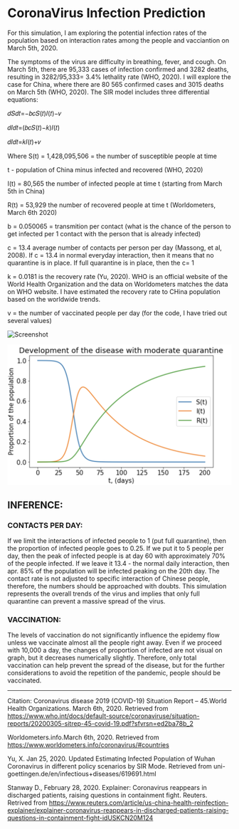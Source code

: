 # CoronaVirus Infection Prediction

For this simulation, I am exploring the potential infection rates of the population based on interaction rates among the people and vacciantion on March 5th, 2020.

The symptoms of the virus are difficulty in breathing, fever, and cough. On March 5th, there are 95,333 cases of infection confirmed and 3282 deaths, resulting in 3282/95,333= 3.4% lethality rate (WHO, 2020). I will explore the case for China, where there are 80 565 confirmed cases and 3015 deaths on March 5th (WHO, 2020). The SIR model includes three differential equations:

𝑑𝑆𝑑𝑡=−𝑏𝑐𝑆(𝑡)𝐼(𝑡)−𝑣
 
𝑑𝐼𝑑𝑡=(𝑏𝑐𝑆(𝑡)−𝑘)𝐼(𝑡)
 
𝑑𝐼𝑑𝑡=𝑘𝐼(𝑡)+𝑣


Where S(t) = 1,428,095,506 = the number of susceptible people at time

t - population of China minus infected and recovered (WHO, 2020)

I(t) = 80,565 the number of infected people at time t (starting from March 5th in China)

R(t) = 53,929 the number of recovered people at time t (Worldometers, March 6th 2020)

b = 0.050065 = transmition per contact (what is the chance of the person to get infected per 1 contact with the person that is already infected)

c = 13.4 average number of contacts per person per day (Massong, et al, 2008). If c = 13.4 in normal everyday interaction, then it means that no quarantine is in place. If full quarantine is in place, then the c= 1

k = 0.0181 is the recovery rate (Yu, 2020). WHO is an official website of the World Health Organization and the data on Worldometers matches the data on WHO website. I have estimated the recovery rate to CHina population based on the worldwide trends.

v = the number of vaccinated people per day (for the code, I have tried out several values)


![Screenshot](FullQuarantine.01.30PM.png)

![Screenshot](Moderate.png)

## INFERENCE:

### CONTACTS PER DAY:

If we limit the interactions of infected people to 1 (put full quarantine), then the proportion of infected people goes to 0.25. If we put it to 5 people per day, then the peak of infected people is at day 60 with approximately 70% of the people infected. If we leave it 13.4 - the normal daily interaction, then apr. 85% of the population will be infected peaking on the 20th day. The contact rate is not adjusted to specific interaction of Chinese people, therefore, the numbers should be approached with doubts. This simulation represents the overall trends of the virus and implies that only full quarantine can prevent a massive spread of the virus.

### VACCINATION: 

The levels of vaccination do not significantly influence the epidemy flow unless we vaccinate almost all the people right away. Even if we proceed with 10,000 a day, the changes of proportion of infected are not visual on graph, but it decreases numerically slightly. Therefore, only total vaccination can help prevent the spread of the disease, but for the further considerations to avoid the repetition of the pandemic, people should be vaccinated.



-----------------------------------------------------------
Citation: Coronavirus disease 2019 (COVID-19) Situation Report – 45.World Health Organizations. March 6th, 2020. Retrieved from https://www.who.int/docs/default-source/coronaviruse/situation-reports/20200305-sitrep-45-covid-19.pdf?sfvrsn=ed2ba78b_2

Worldometers.info.March 6th, 2020. Retrieved from https://www.worldometers.info/coronavirus/#countries

Yu, X. Jan 25, 2020. Updated Estimating Infected Population of Wuhan Coronavirus in different policy scenarios by SIR Mode. Retrieved from uni-goettingen.de/en/infectious+diseases/619691.html

Stanway D., February 28, 2020. Explainer: Coronavirus reappears in discharged patients, raising questions in containment fight. Reuters. Retrived from https://www.reuters.com/article/us-china-health-reinfection-explainer/explainer-coronavirus-reappears-in-discharged-patients-raising-questions-in-containment-fight-idUSKCN20M124

